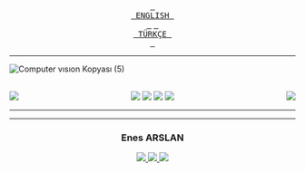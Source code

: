 <div align="center">
 
[<kbd> <br> ENGLISH <br> </kbd>][KBD1]
[<kbd> <br> TÜRKÇE <br> </kbd>][KBD2]

</div>

[KBD1]: #basic-understannding-of-convolutional-neural-networks
[KBD2]: #yolov5-tr

***

![Computer vısıon Kopyası (5)](https://user-images.githubusercontent.com/44752389/222968010-3c6bde44-9c81-47e1-9d33-b167bd5799ad.gif)

<br>

<div align="center">
  <img align="left" src="https://img.shields.io/badge/sponsor-30363D?style=for-the-badge&logo=GitHub-Sponsors&logoColor=#EA4AAA"/>

  <img src="https://img.shields.io/badge/python-3670A0?style=for-the-badge&logo=python&logoColor=ffdd54"/>
  <img src="https://img.shields.io/badge/opencv-%23white.svg?style=for-the-badge&logo=opencv&logoColor=white"/>
  <img src="https://img.shields.io/badge/numpy-%23013243.svg?style=for-the-badge&logo=numpy&logoColor=white"/>
  <img src="https://img.shields.io/badge/jupyter-%23FA0F00.svg?style=for-the-badge&logo=jupyter&logoColor=white"/>
 
 <img align="right" src="https://img.shields.io/badge/pycharm-143?style=for-the-badge&logo=pycharm&logoColor=black&color=black&labelColor=green"/>

</div>

***


***
<h3 align="center"> Enes ARSLAN </h3>
<p align="center">
<a href="https://www.instagram.com/_enes.arslan_/?next=%2F">
<img src="https://img.shields.io/badge/Instagram-000000?style=for-the-badge&logo=instagram&logoColor=white"/>
<a href="https://www.linkedin.com/in/enes-arslan-/">
<img src="https://img.shields.io/badge/LinkedIn-000000?style=for-the-badge&logo=linkedin&logoColor=white"/>
<a href="https://github.com/Arslanex">
<img src="https://img.shields.io/badge/GitHub-000000?style=for-the-badge&logo=github&logoColor=white"/ >
</p>
